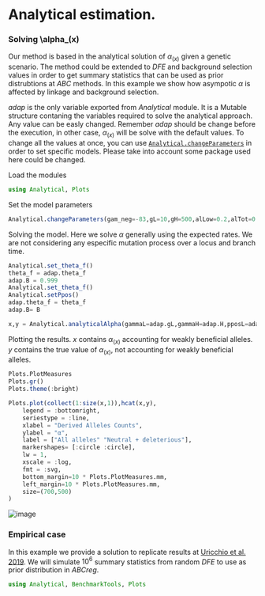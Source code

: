 # Analytical estimation.
### Solving \alpha_(x)
Our method is based in the analytical solution of $\alpha_{(x)}$ given a genetic scenario. The method could be extended to *DFE* and background selection values in order to get summary statistics that can be used as prior distrubtions at *ABC* methods. In this example we show how asympotic $\alpha$ is affected by linkage and background selection.

*adap* is the only variable exported from *Analytical* module. It is a Mutable structure contaning the variables required to solve the analytical approach. Any value can be easly changed. Remember *adap* should be change before the execution, in other case, $\alpha_{(x)}$ will be solve with the default values. To change all the values at once, you can use [`Analytical.changeParameters`](@ref) in order to set specific models. Please take into account some package used here could be changed. 

Load the modules
```julia
using Analytical, Plots
```

Set the model parameters
```julia
Analytical.changeParameters(gam_neg=-83,gL=10,gH=500,alLow=0.2,alTot=0.2,theta_f=1e-3,theta_mid_neutral=1e-3,al=0.184,be=0.000402,B=0.999,bRange=append!(collect(0.2:0.05:0.95),0.999),pposL=0.001,pposH=0.0,N=500,n=25,Lf=10^6,rho=0.001,TE=5.0,convoluteBinomial=true)
```

Solving the model. Here we solve $\alpha$ generally using the expected rates. We are not considering any especific mutation process over a locus and branch time.

```julia
Analytical.set_theta_f()
theta_f = adap.theta_f
adap.B = 0.999
Analytical.set_theta_f()
Analytical.setPpos()
adap.theta_f = theta_f
adap.B= B

x,y = Analytical.analyticalAlpha(gammaL=adap.gL,gammaH=adap.H,pposL=adap.pposL,pposH=adap.pposH)
```

Plotting the results. $x$ contains $\alpha_{(x)}$ accounting for weakly beneficial alleles. $y$ contains the true value of $\alpha_{(x)}$, not accounting for weakly beneficial alleles.

```julia
Plots.PlotMeasures
Plots.gr()
Plots.theme(:bright)

Plots.plot(collect(1:size(x,1)),hcat(x,y),
    legend = :bottomright,
    seriestype = :line,
    xlabel = "Derived Alleles Counts",
    ylabel = "α",
    label = ["All alleles" "Neutral + deleterious"],
    markershapes= [:circle :circle],
    lw = 1,
    xscale = :log,
    fmt = :svg,
    bottom_margin=10 * Plots.PlotMeasures.mm,
    left_margin=10 * Plots.PlotMeasures.mm,
    size=(700,500)
)
```

![image](src/fig1.svg)


### Empirical case
In this example we provide a solution to replicate results at [Uricchio et al. 2019](https://doi.org/10.1038/s41559-019-0890-6). We will simulate $10^6$ summary statistics from random *DFE* to use as prior distribution in *ABCreg*.
```julia
using Analytical, BenchmarkTools, Plots
```